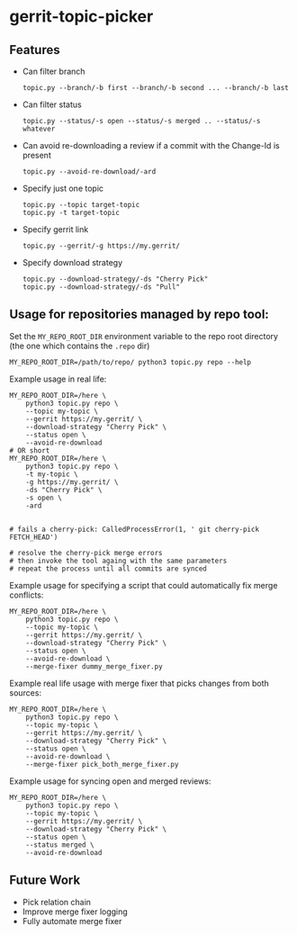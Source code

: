 # gerrit-topic-picker

## Features

- Can filter branch

      topic.py --branch/-b first --branch/-b second ... --branch/-b last

- Can filter status

      topic.py --status/-s open --status/-s merged .. --status/-s whatever

- Can avoid re-downloading a review if a commit with the Change-Id is present

      topic.py --avoid-re-download/-ard

- Specify just one topic

      topic.py --topic target-topic
      topic.py -t target-topic

- Specify gerrit link

      topic.py --gerrit/-g https://my.gerrit/

- Specify download strategy

      topic.py --download-strategy/-ds "Cherry Pick"
      topic.py --download-strategy/-ds "Pull"

## Usage for repositories managed by repo tool:

Set the `MY_REPO_ROOT_DIR` environment variable to the repo root directory (the one which contains the `.repo` dir)

    MY_REPO_ROOT_DIR=/path/to/repo/ python3 topic.py repo --help

Example usage in real life:

    MY_REPO_ROOT_DIR=/here \
        python3 topic.py repo \
        --topic my-topic \
        --gerrit https://my.gerrit/ \
        --download-strategy "Cherry Pick" \
        --status open \
        --avoid-re-download
    # OR short
    MY_REPO_ROOT_DIR=/here \
        python3 topic.py repo \
        -t my-topic \
        -g https://my.gerrit/ \
        -ds "Cherry Pick" \
        -s open \
        -ard


    # fails a cherry-pick: CalledProcessError(1, ' git cherry-pick FETCH_HEAD')

    # resolve the cherry-pick merge errors
    # then invoke the tool againg with the same parameters
    # repeat the process until all commits are synced

Example usage for specifying a script that could automatically fix merge conflicts:

    MY_REPO_ROOT_DIR=/here \
        python3 topic.py repo \
        --topic my-topic \
        --gerrit https://my.gerrit/ \
        --download-strategy "Cherry Pick" \
        --status open \
        --avoid-re-download \
        --merge-fixer dummy_merge_fixer.py

Example real life usage with merge fixer that picks changes from both sources:

    MY_REPO_ROOT_DIR=/here \
        python3 topic.py repo \
        --topic my-topic \
        --gerrit https://my.gerrit/ \
        --download-strategy "Cherry Pick" \
        --status open \
        --avoid-re-download \
        --merge-fixer pick_both_merge_fixer.py

Example usage for syncing open and merged reviews:

    MY_REPO_ROOT_DIR=/here \
        python3 topic.py repo \
        --topic my-topic \
        --gerrit https://my.gerrit/ \
        --download-strategy "Cherry Pick" \
        --status open \
        --status merged \
        --avoid-re-download

## Future Work

- Pick relation chain
- Improve merge fixer logging
- Fully automate merge fixer
